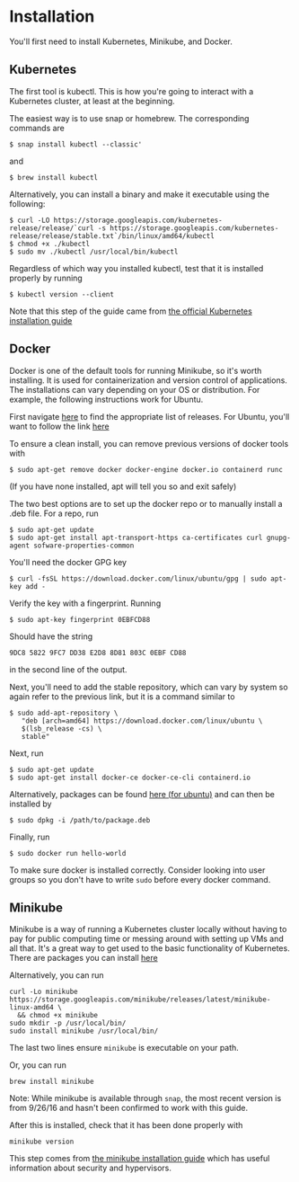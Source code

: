 Installation
=====
You'll first need to install Kubernetes, Minikube, and Docker. 

Kubernetes
-----
The first tool is kubectl. This is how you're going to interact with a Kubernetes cluster, at least at the beginning.

The easiest way is to use snap or homebrew. The corresponding commands are
```
$ snap install kubectl --classic'
```
and
```
$ brew install kubectl
```
Alternatively, you can install a binary and make it executable using the following:
```
$ curl -LO https://storage.googleapis.com/kubernetes-release/release/`curl -s https://storage.googleapis.com/kubernetes-release/release/stable.txt`/bin/linux/amd64/kubectl
$ chmod +x ./kubectl
$ sudo mv ./kubectl /usr/local/bin/kubectl
```

Regardless of which way you installed kubectl, test that it is installed properly by running
```
$ kubectl version --client
```

Note that this step of the guide came from [the official Kubernetes installation guide](https://kubernetes.io/docs/tasks/tools/install-kubectl/#install-kubectl-on-linux)

Docker
-----
Docker is one of the default tools for running Minikube, so it's worth installing.
It is used for containerization and version control of applications. The installations can vary depending on your OS or distribution. For example, the following instructions work for Ubuntu.

First navigate [here](https://docs.docker.com/engine/install/) to find the appropriate list of releases. For Ubuntu, you'll want to follow the link [here](https://docs.docker.com/engine/install/ubuntu/)

To ensure a clean install, you can remove previous versions of docker tools with
```
$ sudo apt-get remove docker docker-engine docker.io containerd runc
```
(If you have none installed, apt will tell you so and exit safely)

The two best options are to set up the docker repo or to manually install a .deb file. For a repo, run
```
$ sudo apt-get update
$ sudo apt-get install apt-transport-https ca-certificates curl gnupg-agent sofware-properties-common
```
You'll need the docker GPG key
```
$ curl -fsSL https://download.docker.com/linux/ubuntu/gpg | sudo apt-key add -
```
Verify the key with a fingerprint. Running
```
$ sudo apt-key fingerprint 0EBFCD88
```
Should have the string
```
9DC8 5822 9FC7 DD38 E2D8 8D81 803C 0EBF CD88
```
in the second line of the output.

Next, you'll need to add the stable repository, which can vary by system so again refer to the previous link, but it is a command similar to
```
$ sudo add-apt-repository \
   "deb [arch=amd64] https://download.docker.com/linux/ubuntu \
   $(lsb_release -cs) \
   stable"
```

Next, run
```
$ sudo apt-get update
$ sudo apt-get install docker-ce docker-ce-cli containerd.io
```

Alternatively, packages can be found [here (for ubuntu)](https://download.docker.com/linux/ubuntu/dists/) and can then be installed by
```
$ sudo dpkg -i /path/to/package.deb
```

Finally, run
```
$ sudo docker run hello-world
```
To make sure docker is installed correctly. Consider looking into user groups so you don't have to write `sudo` before every docker command.

Minikube
-----
Minikube is a way of running a Kubernetes cluster locally without having to pay for public computing time or messing around with setting up VMs and all that. It's a great way to get used to the basic functionality of Kubernetes.
There are packages you can install [here](https://github.com/kubernetes/minikube/releases)

Alternatively, you can run
```
curl -Lo minikube https://storage.googleapis.com/minikube/releases/latest/minikube-linux-amd64 \
  && chmod +x minikube
sudo mkdir -p /usr/local/bin/
sudo install minikube /usr/local/bin/
```
The last two lines ensure `minikube` is executable on your path.

Or, you can run
```
brew install minikube
```
Note: While minikube is available through `snap`, the most recent version is from 9/26/16 and hasn't been confirmed to work with this guide.

After this is installed, check that it has been done properly with
```
minikube version
```

This step comes from [the minikube installation guide](https://kubernetes.io/docs/tasks/tools/install-minikube/) which has useful information about security and hypervisors.
